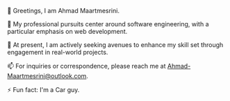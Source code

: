 👋 Greetings, I am Ahmad Maartmesrini.

👀 My professional pursuits center around software engineering, with a particular emphasis on web development.

🌱 At present, I am actively seeking avenues to enhance my skill set through engagement in real-world projects.

📫 For inquiries or correspondence, please reach me at Ahmad-Maartmesrini@outlook.com.

⚡ Fun fact: I'm a Car guy.
